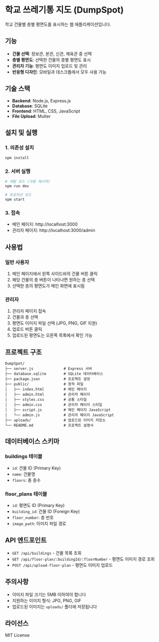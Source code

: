 # 학교 쓰레기통 지도 (DumpSpot)

학교 건물별 층별 평면도를 표시하는 웹 애플리케이션입니다.

## 기능

- **건물 선택**: 정보관, 본관, 신관, 체육관 중 선택
- **층별 평면도**: 선택한 건물의 층별 평면도 표시
- **관리자 기능**: 평면도 이미지 업로드 및 관리
- **반응형 디자인**: 모바일과 데스크톱에서 모두 사용 가능

## 기술 스택

- **Backend**: Node.js, Express.js
- **Database**: SQLite
- **Frontend**: HTML, CSS, JavaScript
- **File Upload**: Multer

## 설치 및 실행

### 1. 의존성 설치

```bash
npm install
```

### 2. 서버 실행

```bash
# 개발 모드 (자동 재시작)
npm run dev

# 프로덕션 모드
npm start
```

### 3. 접속

- 메인 페이지: http://localhost:3000
- 관리자 페이지: http://localhost:3000/admin

## 사용법

### 일반 사용자

1. 메인 페이지에서 왼쪽 사이드바의 건물 버튼 클릭
2. 해당 건물의 층 버튼이 나타나면 원하는 층 선택
3. 선택한 층의 평면도가 메인 화면에 표시됨

### 관리자

1. 관리자 페이지 접속
2. 건물과 층 선택
3. 평면도 이미지 파일 선택 (JPG, PNG, GIF 지원)
4. 업로드 버튼 클릭
5. 업로드된 평면도는 오른쪽 목록에서 확인 가능

## 프로젝트 구조

```
DumpSpot/
├── server.js              # Express 서버
├── database.sqlite        # SQLite 데이터베이스
├── package.json           # 프로젝트 설정
├── public/                # 정적 파일
│   ├── index.html         # 메인 페이지
│   ├── admin.html         # 관리자 페이지
│   ├── styles.css         # 공통 스타일
│   ├── admin.css          # 관리자 페이지 스타일
│   ├── script.js          # 메인 페이지 JavaScript
│   └── admin.js           # 관리자 페이지 JavaScript
├── uploads/               # 업로드된 이미지 저장소
└── README.md              # 프로젝트 설명서
```

## 데이터베이스 스키마

### buildings 테이블
- `id`: 건물 ID (Primary Key)
- `name`: 건물명
- `floors`: 총 층수

### floor_plans 테이블
- `id`: 평면도 ID (Primary Key)
- `building_id`: 건물 ID (Foreign Key)
- `floor_number`: 층 번호
- `image_path`: 이미지 파일 경로

## API 엔드포인트

- `GET /api/buildings` - 건물 목록 조회
- `GET /api/floor-plan/:buildingId/:floorNumber` - 평면도 이미지 경로 조회
- `POST /api/upload-floor-plan` - 평면도 이미지 업로드

## 주의사항

- 이미지 파일 크기는 5MB 이하여야 합니다
- 지원하는 이미지 형식: JPG, PNG, GIF
- 업로드된 이미지는 `uploads/` 폴더에 저장됩니다

## 라이선스

MIT License 